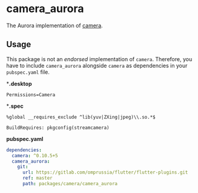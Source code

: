 # camera_aurora

The Aurora implementation of [camera](https://pub.dev/packages/camera).

## Usage
This package is not an _endorsed_ implementation of `camera`.
Therefore, you have to include `camera_aurora` alongside `camera` as dependencies in your `pubspec.yaml` file.

***.desktop**

```desktop
Permissions=Camera
```

***.spec**

```spec
%global __requires_exclude ^lib(yuv|ZXing|jpeg)\\.so.*$

BuildRequires: pkgconfig(streamcamera)
```

**pubspec.yaml**

```yaml
dependencies:
  camera: ^0.10.5+5
  camera_aurora:
    git:
      url: https://gitlab.com/omprussia/flutter/flutter-plugins.git
      ref: master
      path: packages/camera/camera_aurora
```
